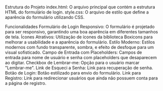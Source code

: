 Estrutura do Projeto
index.html: O arquivo principal que contém a estrutura HTML do formulário de login.
style.css: O arquivo de estilo que define a aparência do formulário utilizando CSS.

Funcionalidades
Formulário de Login Responsivo: O formulário é projetado para ser responsivo, garantindo uma boa aparência em diferentes tamanhos de tela.
Ícones Atrativos: Utilização de ícones da biblioteca Boxicons para melhorar a usabilidade e a aparência do formulário.
Estilo Moderno: Estilos modernos com fundo transparente, sombra, e efeito de desfoque para um visual sofisticado.
Campo de Entrada com Placeholders: Campos de entrada para nome de usuário e senha com placeholders que desaparecem ao digitar.
Checkbox de Lembrar-me: Opção para o usuário marcar "Lembrar-me".
Link de Esqueci a Senha: Link para recuperação de senha.
Botão de Login: Botão estilizado para envio do formulário.
Link para Registro: Link para redirecionar usuários que ainda não possuem conta para a página de registro.

